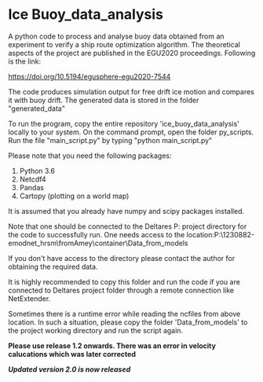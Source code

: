 # Ice Buoy_data_analysis
A python code to process and analyse buoy data obtained from an experiment to verify a ship route optimization algorithm. The theoretical aspects of the project are published in the EGU2020 proceedings. Following is the link:

https://doi.org/10.5194/egusphere-egu2020-7544 


The code produces simulation output for free drift ice motion and compares it with buoy drift. The generated data is stored in the folder "generated_data"

To run the program, copy the entire repository 'ice_buoy_data_analysis' locally to your system.
On the command prompt, open the folder py_scripts. 
Run the file "main_script.py" by typing "python main_script.py"

Please note that you need the following packages:

1. Python 3.6 
2. Netcdf4  
3. Pandas
3. Cartopy (plotting on a world map)

It is assumed that you already have numpy and scipy packages installed.


Note that one should be connected to the Deltares P: project directory for the code to successfully run.
One needs access to the location:P:\1230882-emodnet_hrsm\fromAmey\container\Data_from_models 

If you don't have access to the directory please contact the author for obtaining the required data. 

It is highly recommended to copy this folder and run the code if you are connected to Deltares project folder through a remote connection like NetExtender.

Sometimes there is a runtime error while reading the ncfiles from above location.
In such a situation, please copy the folder 'Data_from_models' to the project working directory and run the script again.

**Please use release 1.2 onwards. There was an error in velocity calucations which was later corrected**

***Updated version 2.0 is now released***
